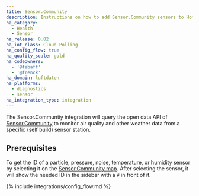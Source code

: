 ```yaml
---
title: Sensor.Community
description: Instructions on how to add Sensor.Community sensors to Home Assistant.
ha_category:
  - Health
  - Sensor
ha_release: 0.82
ha_iot_class: Cloud Polling
ha_config_flow: true
ha_quality_scale: gold
ha_codeowners:
  - '@fabaff'
  - '@frenck'
ha_domain: luftdaten
ha_platforms:
  - diagnostics
  - sensor
ha_integration_type: integration
---
```


The Sensor.Communtiy integration will query the open data API of [Sensor.Community](https://sensor.community) to monitor air quality and other weather data from a specific (self build) sensor station.

## Prerequisites

To get the ID of a particle, pressure, noise, temperature, or humidity sensor by selecting it on the [Sensor.Community map](https://maps.sensor.community/).
After selecting the sensor, it will show the needed ID in the sidebar with a `#` in front of it.

{% include integrations/config_flow.md %}
